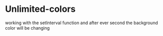 # Unlimited-colors
working with the setInterval function and after ever second the background color will be changing
